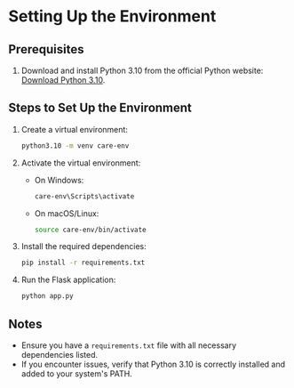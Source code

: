 # Setting Up the Environment

## Prerequisites
1. Download and install Python 3.10 from the official Python website: [Download Python 3.10](https://www.python.org/downloads/release/python-3100/).

## Steps to Set Up the Environment
1. Create a virtual environment:
    ```bash
    python3.10 -m venv care-env
    ```

2. Activate the virtual environment:
    - On Windows:
      ```bash
      care-env\Scripts\activate
      ```
    - On macOS/Linux:
      ```bash
      source care-env/bin/activate
      ```

3. Install the required dependencies:
    ```bash
    pip install -r requirements.txt
    ```

4. Run the Flask application:
    ```bash
    python app.py
    ```

## Notes
- Ensure you have a `requirements.txt` file with all necessary dependencies listed.
- If you encounter issues, verify that Python 3.10 is correctly installed and added to your system's PATH.

